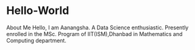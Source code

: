 # Hello-World
About Me
Hello, I am Aanangsha. A Data Science enthusiastic. 
Presently enrolled in the MSc. Program of IIT(ISM),Dhanbad in Mathematics and Computing department.
